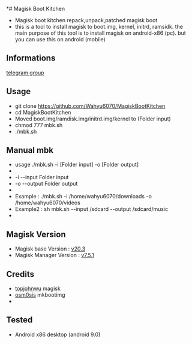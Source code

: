 *# Magisk Boot Kitchen
- Magisk boot kitchen repack,unpack,patched magisk boot 
- this is a tool to install magisk to boot.img, kernel, initrd, ramsidk.  the main purpose of this tool is to install magisk on android-x86 (pc). but you can use this on android (mobile)
## Informations
[telegram group](https://t.me/wahyu6070group)

## Usage
- git clone https://github.com/Wahyu6070/MagiskBootKitchen
- cd MagiskBootKitchen
- Moved boot.img/ramdisk.img/initrd.img/kernel to (Folder input)
- chmod 777 mbk.sh
- ./mbk.sh

## Manual mbk
- usage ./mbk.sh -i [Folder input] -o [Folder output]
-
- -i --input     Folder input
- -o --output    Folder output
-
- Example  : ./mbk.sh -i /home/wahyu6070/downloads -o /home/wahyu6070/videos
- Example2 : sh mbk.sh --input /sdcard --output /sdcard/music
-

## Magisk Version
- Magisk base Version : [v20.3](https://github.com/topjohnwu/Magisk/releases/tag/v20.3)
- Magisk Manager Version : [v7.5.1](https://github.com/topjohnwu/Magisk/releases/tag/manager-v7.5.1)

## Credits
- [topjohnwu](https://github.com/topjohnwu/Magisk) magisk
- [osm0sis](https://github.com/osm0sis/mkbootimg) mkbootimg
-

## Tested
- Android x86 desktop (android 9.0)
